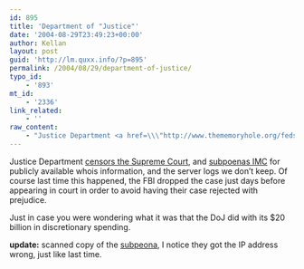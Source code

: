 ```yaml
---
id: 895
title: 'Department of "Justice"'
date: '2004-08-29T23:49:23+00:00'
author: Kellan
layout: post
guid: 'http://lm.quxx.info/?p=895'
permalink: /2004/08/29/department-of-justice/
typo_id:
    - '893'
mt_id:
    - '2336'
link_related:
    - ''
raw_content:
    - "Justice Department <a href=\\\"http://www.thememoryhole.org/feds/justice_redaction.htm\\\">censors the Supreme Court</a>, and <a href=\\\"http://www.nytimes.com/2004/08/30/politics/campaign/30delegates.html\\\">subpoenas IMC</a> for publicly available whois information, and the server logs we don\\'t keep.  Of course last time this happened, the FBI dropped the case just days before appearing in court in order to avoid having their case rejected with prejudice.  \n\nJust in case you were wondering what it was that the DoJ did with its $20 billion in discretionary spending.\n\n<b>update:</b> scanned copy of the <a href=\\\"http://images.indymedia.org/imc/grand_jury_subpoena_20040819.pdf\\\">subpeona</a>, I notice they got the IP address wrong, just like last time."
---
```


Justice Department [censors the Supreme Court](http://www.thememoryhole.org/feds/justice_redaction.htm), and [subpoenas IMC](http://www.nytimes.com/2004/08/30/politics/campaign/30delegates.html) for publicly available whois information, and the server logs we don’t keep. Of course last time this happened, the FBI dropped the case just days before appearing in court in order to avoid having their case rejected with prejudice.

Just in case you were wondering what it was that the DoJ did with its $20 billion in discretionary spending.

**update:** scanned copy of the [subpeona](http://images.indymedia.org/imc/grand_jury_subpoena_20040819.pdf), I notice they got the IP address wrong, just like last time.